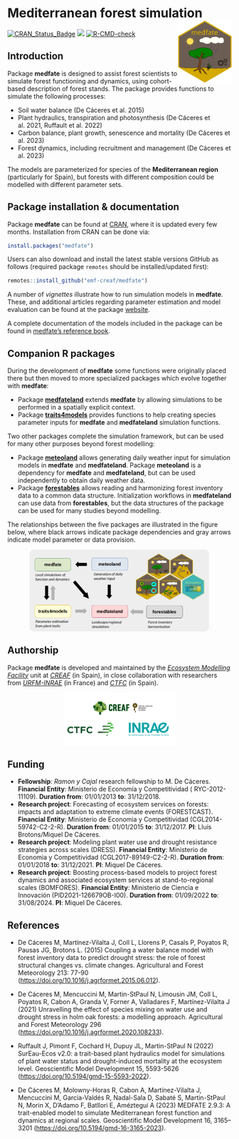 
# Mediterranean forest simulation <a href="https://emf-creaf.github.io/medfate/"><img src="man/figures/logo.png" align="right" height="139" alt="medfate website" /></a>

[![CRAN_Status_Badge](http://www.r-pkg.org/badges/version/medfate)](https://cran.r-project.org/package=medfate)
[![](https://cranlogs.r-pkg.org/badges/medfate)](https://cran.rstudio.com/web/packages/medfate/index.html)
[![R-CMD-check](https://github.com/emf-creaf/medfate/actions/workflows/R-CMD-check.yaml/badge.svg)](https://github.com/emf-creaf/medfate/actions)

## Introduction

Package **medfate** is designed to assist forest scientists to simulate
forest functioning and dynamics, using cohort-based description of
forest stands. The package provides functions to simulate the following
processes:

- Soil water balance (De Cáceres et al. 2015)
- Plant hydraulics, transpiration and photosynthesis (De Cáceres et
  al. 2021, Ruffault et al. 2022)
- Carbon balance, plant growth, senescence and mortality (De Cáceres et
  al. 2023)
- Forest dynamics, including recruitment and management (De Cáceres et
  al. 2023)

The models are parameterized for species of the **Mediterranean region**
(particularly for Spain), but forests with different composition could
be modelled with different parameter sets.

## Package installation & documentation

Package **medfate** can be found at
[CRAN](https://CRAN.R-project.org/package=medfate), where it is updated
every few months. Installation from CRAN can be done via:

``` r
install.packages("medfate")
```

Users can also download and install the latest stable versions GitHub as
follows (required package `remotes` should be installed/updated first):

``` r
remotes::install_github("emf-creaf/medfate")
```

A number of *vignettes* illustrate how to run simulation models in
**medfate**. These, and additional articles regarding parameter
estimation and model evaluation can be found at the package
[website](https://emf-creaf.github.io/medfate/).

A complete documentation of the models included in the package can be
found in [medfate’s reference
book](https://emf-creaf.github.io/medfatebook/index.html).

## Companion R packages

During the development of **medfate** some functions were originally
placed there but then moved to more specialized packages which evolve
together with **medfate**:

- Package [**medfateland**](https://emf-creaf.github.io/medfateland)
  extends **medfate** by allowing simulations to be performed in a
  spatially explicit context.
- Package [**traits4models**](https://emf-creaf.github.io/traits4models)
  provides functions to help creating species parameter inputs for
  **medfate** and **medfateland** simulation functions.

Two other packages complete the simulation framework, but can be used
for many other purposes beyond forest modelling:

- Package [**meteoland**](https://emf-creaf.github.io/meteoland) allows
  generating daily weather input for simulation models in **medfate**
  and **medfateland**. Package **meteoland** is a dependency for
  **medfate** and **medfateland**, but can be used independently to
  obtain daily weather data.
- Package [**forestables**](https://emf-creaf.github.io/forestables)
  allows reading and harmonizing forest inventory data to a common data
  structure. Initialization workflows in **medfateland** can use data
  from **forestables**, but the data structures of the package can be
  used for many studies beyond modelling.

The relationships between the five packages are illustrated in the
figure below, where black arrows indicate package dependencies and gray
arrows indicate model parameter or data provision.

<img src="man/figures/packages.png" width="80%" style="display: block; margin: auto;" />

## Authorship

Package **medfate** is developed and maintained by the [*Ecosystem
Modelling Facility*](https://emf.creaf.cat) unit at
[*CREAF*](https://www.creaf.cat/) (in Spain), in close collaboration
with researchers from
[*URFM-INRAE*](https://www6.paca.inrae.fr/ecologie_des_forets_mediterraneennes/)
(in France) and [*CTFC*](https://www.ctfc.cat/) (in Spain).

<img src="man/figures/institution_logos.png" width="50%" style="display: block; margin: auto;" />

## Funding

- **Fellowship**: *Ramon y Cajal* research fellowship to M. De Cáceres.
  **Financial Entity**: Ministerio de Economía y Competitividad (
  RYC-2012-11109). **Duration from**: 01/01/2013 **to**: 31/12/2018.
- **Research project**: Forecasting of ecosystem services on forests:
  impacts and adaptation to extreme climate events (FORESTCAST).
  **Financial Entity**: Ministerio de Economia y Competitividad
  (CGL2014-59742-C2-2-R). **Duration from**: 01/01/2015 **to**:
  31/12/2017. **PI**: Lluís Brotons/Miquel De Cáceres.
- **Research project**: Modeling plant water use and drought resistance
  strategies across scales (DRESS). **Financial Entity**: Ministerio de
  Economia y Competitividad (CGL2017-89149-C2-2-R). **Duration from**:
  01/01/2018 **to**: 31/12/2021. **PI**: Miquel De Cáceres.
- **Research project**: Boosting process-based models to project forest
  dynamics and associated ecosystem services at stand-to-regional scales
  (BOMFORES). **Financial Entity**: Ministerio de Ciencia e Innovación
  (PID2021-126679OB-I00). **Duration from**: 01/09/2022 **to**:
  31/08/2024. **PI**: Miquel De Cáceres.

## References

- De Cáceres M, Martínez-Vilalta J, Coll L, Llorens P, Casals P, Poyatos
  R, Pausas JG, Brotons L. (2015) Coupling a water balance model with
  forest inventory data to predict drought stress: the role of forest
  structural changes vs. climate changes. Agricultural and Forest
  Meteorology 213: 77-90
  (<https://doi.org/10.1016/j.agrformet.2015.06.012>).

- De Cáceres M, Mencuccini M, Martin-StPaul N, Limousin JM, Coll L,
  Poyatos R, Cabon A, Granda V, Forner A, Valladares F, Martínez-Vilalta
  J (2021) Unravelling the effect of species mixing on water use and
  drought stress in holm oak forests: a modelling approach. Agricultural
  and Forest Meteorology 296
  (<https://doi.org/10.1016/j.agrformet.2020.108233>).

- Ruffault J, Pimont F, Cochard H, Dupuy JL, Martin-StPaul N (2022)
  SurEau-Ecos v2.0: a trait-based plant hydraulics model for simulations
  of plant water status and drought-induced mortality at the ecosystem
  level. Geoscientific Model Development 15, 5593-5626
  (<https://doi.org/10.5194/gmd-15-5593-2022>).

- De Cáceres M, Molowny-Horas R, Cabon A, Martínez-Vilalta J, Mencuccini
  M, García-Valdés R, Nadal-Sala D, Sabaté S, Martin-StPaul N, Morin X,
  D’Adamo F, Batllori E, Améztegui A (2023) MEDFATE 2.9.3: A
  trait-enabled model to simulate Mediterranean forest function and
  dynamics at regional scales. Geoscientific Model Development 16,
  3165–3201 (<https://doi.org/10.5194/gmd-16-3165-2023>).
